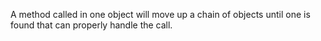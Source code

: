 A method called in one object will move up a chain of objects until one is found that can properly handle the call.<br>
